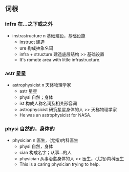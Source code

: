 ## 词根
### infra 在...之下或之外
- instrastructure n 基础建设，基础设施
    -  instruct 建造
    -  ure 构成抽象名词
    - infra + structure 建造底层结构 >> 基础设置
    - It's romote area with little infrastructure.

### astr 星星
- astrophysicist n 天体物理学家 
    - astr 星星
    - physi 自然；身体
    - ist 构成人称名词及相关形容词
    - astrophysicist 研究星星身体的人 >> 天梯物理学家
    - He was an astrophysicist for NASA.

### physi 自然的，身体的
- physician n 医生，(尤指)内科医生
    - physi 自然，身体
    - cian 构成名字；从事...的人
    - physician 从事治愈身体的人 >> 医生，(尤指)内科医生
    - This is a caring physician trying to help.




    



